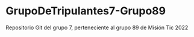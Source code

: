 # GrupoDeTripulantes7-Grupo89
Repositorio Git del grupo 7, perteneciente al grupo 89 de Misión Tic 2022
